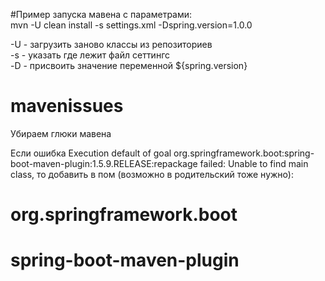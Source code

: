 #Пример запуска мавена с параметрами:  
mvn -U clean install -s settings.xml -Dspring.version=1.0.0  

-U - загрузить заново классы из репозиториев  
-s - указать где лежит файл сеттингс  
-D - присвоить значение переменной ${spring.version}  

# mavenissues  
Убираем глюки мавена  

Если ошибка Execution default of goal org.springframework.boot:spring-boot-maven-plugin:1.5.9.RELEASE:repackage failed: Unable to find main class, то добавить в пом (возможно в родительский тоже нужно):  


# <build>  
#    <pluginManagement>  
#        <plugins>  
#            <plugin>  
#                <groupId>org.springframework.boot</groupId>  
#                <artifactId>spring-boot-maven-plugin</artifactId>  
#            </plugin>  
#        </plugins>  
#    </pluginManagement>  
# </build>  


